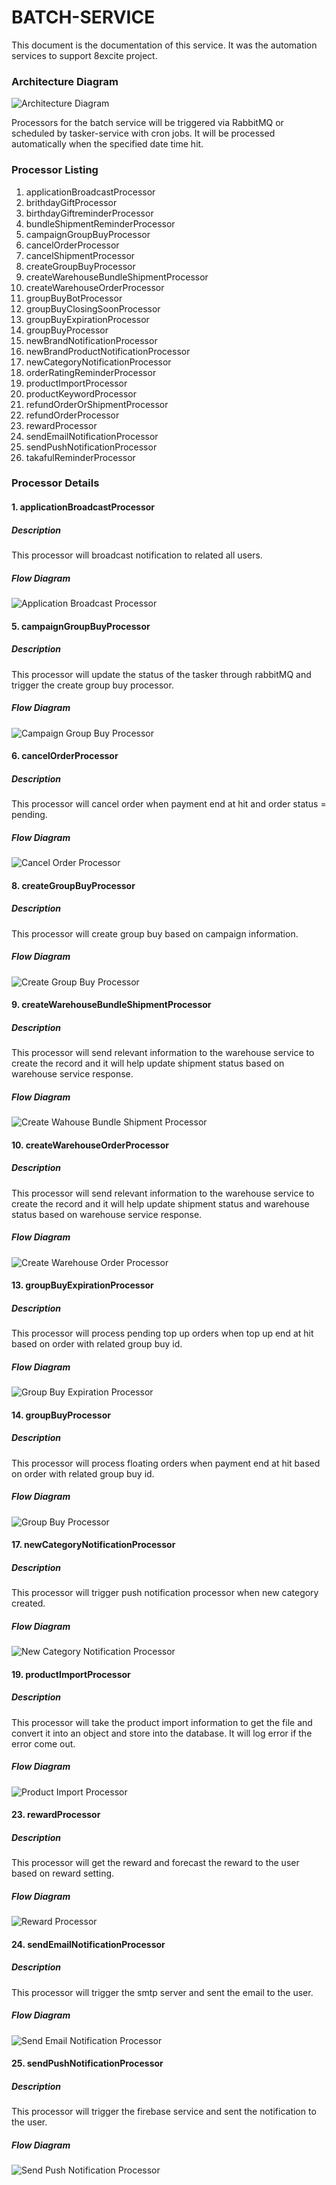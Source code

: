 # BATCH-SERVICE
This document is the documentation of this service. It was the automation services to support 8excite project. 

### Architecture Diagram
![Architecture Diagram](./images/batch-service-architecture.PNG)

Processors for the batch service will be triggered via RabbitMQ or scheduled by tasker-service with cron jobs. It will be processed automatically when the specified date time hit.

### Processor Listing

1. applicationBroadcastProcessor
2. brithdayGiftProcessor
3. birthdayGiftreminderProcessor
4. bundleShipmentReminderProcessor
5. campaignGroupBuyProcessor
6. cancelOrderProcessor
7. cancelShipmentProcessor
8. createGroupBuyProcessor
9. createWarehouseBundleShipmentProcessor
10. createWarehouseOrderProcessor
11. groupBuyBotProcessor
12. groupBuyClosingSoonProcessor
13. groupBuyExpirationProcessor
14. groupBuyProcessor
15. newBrandNotificationProcessor
16. newBrandProductNotificationProcessor
17. newCategoryNotificationProcessor
18. orderRatingReminderProcessor
19. productImportProcessor
20. productKeywordProcessor
21. refundOrderOrShipmentProcessor
22. refundOrderProcessor
23. rewardProcessor
24. sendEmailNotificationProcessor
25. sendPushNotificationProcessor
26. takafulReminderProcessor

### Processor Details
#### 1. applicationBroadcastProcessor
##### Description
This processor will broadcast notification to related all users.

##### Flow Diagram
![Application Broadcast Processor](./images/8excite-batch-service%20-%20applicationBroadcaseProcessor.drawio.png)

#### 5. campaignGroupBuyProcessor
##### Description
This processor will update the status of the tasker through rabbitMQ and trigger the create group buy processor.

##### Flow Diagram
![Campaign Group Buy Processor](./images/8excite-batch-service%20-%20campaignGroupBuyProcessor.drawio.png)

#### 6. cancelOrderProcessor
##### Description
This processor will cancel order when payment end at hit and order status = pending.

##### Flow Diagram
![Cancel Order Processor](./images/8excite-batch-service%20-%20cancelOrderProcessor.drawio.png)

#### 8. createGroupBuyProcessor
##### Description
This processor will create group buy based on campaign information.

##### Flow Diagram
![Create Group Buy Processor](./images/8excite-batch-service%20-%20createGroupBuyProcessor.drawio.png)

#### 9. createWarehouseBundleShipmentProcessor
##### Description
This processor will send relevant information to the warehouse service to create the record and it will help update shipment status based on warehouse service response.

##### Flow Diagram
![Create Wahouse Bundle Shipment Processor](./images/8excite-batch-service%20-%20createWarehouseBundleShipmentProcessor.drawio.png)

#### 10. createWarehouseOrderProcessor
##### Description
This processor will send relevant information to the warehouse service to create the record and it will help update shipment status and warehouse status based on warehouse service response.

##### Flow Diagram
![Create Warehouse Order Processor](./images/8excite-batch-service%20-%20createWasehouseOrderProcessor.drawio.png)

#### 13. groupBuyExpirationProcessor
##### Description
This processor will process pending top up orders when top up end at hit based on order with related group buy id.

##### Flow Diagram
![Group Buy Expiration Processor](./images/8excite-%E2%9C%94%EF%B8%8F%2020221025%20-%20End%20group%20buy%20(topup)%20expiration%20processor.drawio.png)

#### 14. groupBuyProcessor
##### Description
This processor will process floating orders when payment end at hit based on order with related group buy id.

##### Flow Diagram
![Group Buy Processor](./images/8excite-batch-service%20-%20groupBuyProcessor.drawio.png)

#### 17. newCategoryNotificationProcessor
##### Description
This processor will trigger push notification processor when new category created.

##### Flow Diagram
![New Category Notification Processor](./images/8excite-%E2%9C%94%EF%B8%8F%2020221028%20-%20New%20category%20notification%20processor.drawio.png)

#### 19. productImportProcessor
##### Description
This processor will take the product import information to get the file and convert it into an object and store into the database. It will log error if the error come out.

##### Flow Diagram
![Product Import Processor](./images/8excite-batch-service%20-%20productImportProcessor.drawio.png)

#### 23. rewardProcessor
##### Description
This processor will get the reward and forecast the reward to the user based on reward setting.

##### Flow Diagram
![Reward Processor](./images/8excite-batch-service%20-%20rewardProcessor.drawio.png)

#### 24. sendEmailNotificationProcessor
##### Description
This processor will trigger the smtp server and sent the email to the user.

##### Flow Diagram
![Send Email Notification Processor](./images/8excite-batch-service%20-%20sendEmailNotificationProcessor.drawio.png)

#### 25. sendPushNotificationProcessor
##### Description
This processor will trigger the firebase service and sent the notification to the user.

##### Flow Diagram
![Send Push Notification Processor](./images/8excite-batch-service%20-%20sendPushNotificationProcessor.drawio.png)
